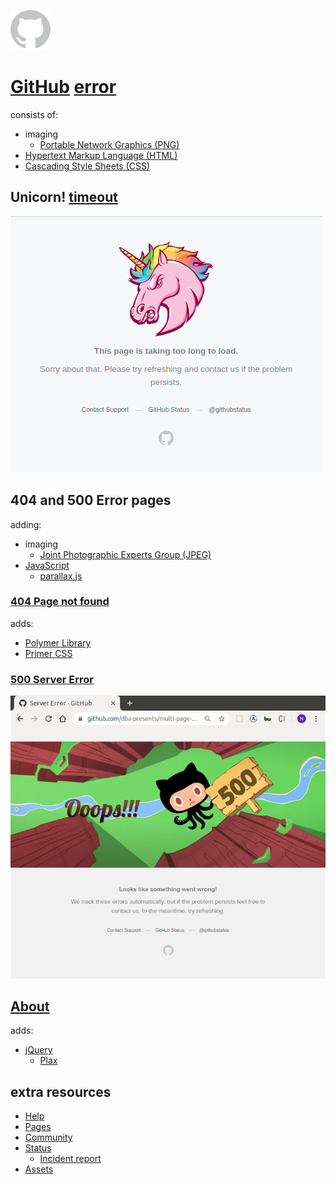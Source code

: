 ![logo-img-2x](./public/logo-img-2x.png?raw=true "logo-img-2x")

# [GitHub](https://github.com) [error](https://en.wikipedia.org/wiki/Error)

consists of:
- imaging
   - [Portable Network Graphics (PNG)](https://en.wikipedia.org/wiki/Portable_Network_Graphics)
- [Hypertext Markup Language (HTML)](https://en.wikipedia.org/wiki/HTML)
- [Cascading Style Sheets (CSS)](https://en.wikipedia.org/wiki/Cascading_Style_Sheets)

## Unicorn! [timeout](https://en.wikipedia.org/wiki/Timeout_(computing))

![Unicorn!](./docs/unicorn!.png?raw=true "Unicorn!")

## 404 and 500 Error pages

adding:
- imaging
   - [Joint Photographic Experts Group (JPEG)](https://en.wikipedia.org/wiki/JPEG)
- [JavaScript](https://en.wikipedia.org/wiki/JavaScript)
    - [parallax.js](https://matthew.wagerfield.com/parallax)

### [404 Page not found](https://github.com/404)

adds:
- [Polymer Library](https://polymer-library.polymer-project.org)
- [Primer CSS](https://primer.style/css)

### [500 Server Error](https://github.com/500)

![Server Error](./docs/server_error.png?raw=true "Server Error")

## [About](https://github.com/about)

adds:
- [jQuery](http://jquery.com)
    - [Plax](http://cameronmcefee.com/plax)

## extra resources

- [Help](https://help.github.com/en)
- [Pages](https://pages.github.com)
- [Community](https://github.community)
- [Status](https://www.githubstatus.com)
    - [Incident report](https://www.githubstatus.com/incidents/80d0cs6kpsps)
- [Assets](https://github.githubassets.com)